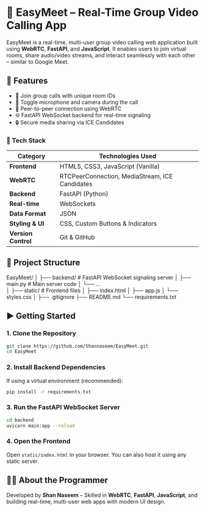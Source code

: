 # 🎥 EasyMeet – Real-Time Group Video Calling App

EasyMeet is a real-time, multi-user group video calling web application built using **WebRTC**, **FastAPI**, and **JavaScript**. It enables users to join virtual rooms, share audio/video streams, and interact seamlessly with each other – similar to Google Meet.


## 🚀 Features

- 🔗 Join group calls with unique room IDs
- 🎤 Toggle microphone and camera during the call
- 📶 Peer-to-peer connection using WebRTC
- 🌐 FastAPI WebSocket backend for real-time signaling
- 🔒 Secure media sharing via ICE Candidates



### 🚀 Tech Stack

| Category            | Technologies Used                              |
| ------------------- | ---------------------------------------------- |
| **Frontend**        | HTML5, CSS3, JavaScript (Vanilla)              |
| **WebRTC**          | RTCPeerConnection, MediaStream, ICE Candidates |
| **Backend**         | FastAPI (Python)                               |
| **Real-time**       | WebSockets                                     |
| **Data Format**     | JSON                                           |
| **Styling & UI**    |  CSS, Custom Buttons & Indicators              |
| **Version Control** | Git & GitHub                                   |



## 📁 Project Structure

EasyMeet/
│
├── backend/                # FastAPI WebSocket signaling server
│   ├── main.py             # Main server code
│   └── ...                
│
├── static/                 # Frontend files
│   ├── index.html
│   ├── app.js
│   └── styles.css
│
├── .gitignore
├── README.md
└── requirements.txt


## ▶️ Getting Started

### 1. Clone the Repository

```bash
git clone https://github.com/Shannaseem/EasyMeet.git
cd EasyMeet
```

### 2. Install Backend Dependencies

If using a virtual environment (recommended):

```bash
pip install -r requirements.txt
```

### 3. Run the FastAPI WebSocket Server

```bash
cd backend
uvicorn main:app --reload
```

### 4. Open the Frontend

Open `static/index.html` in your browser. You can also host it using any static server.



## 👨‍💻 About the Programmer

Developed by **Shan Naseem** – Skilled in **WebRTC**, **FastAPI**, **JavaScript**, and building real-time, multi-user web apps with modern UI design.
